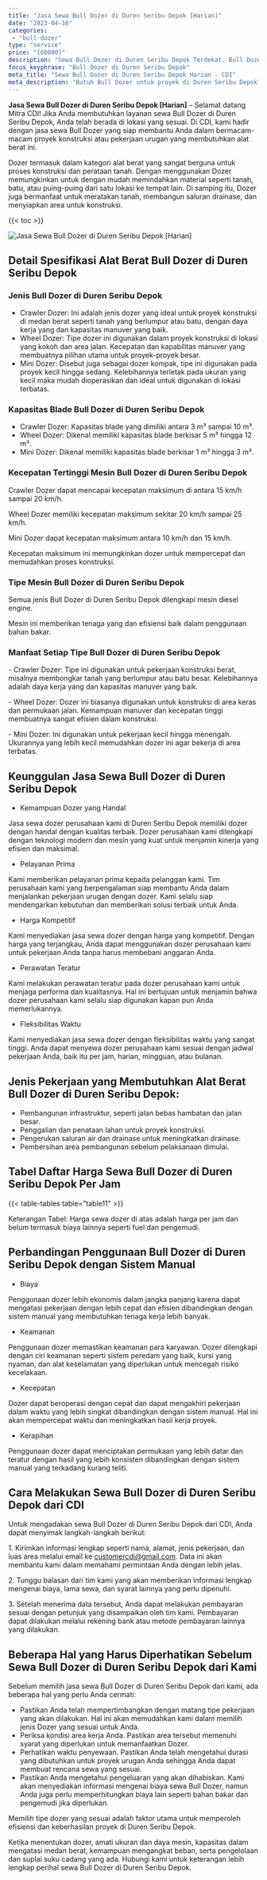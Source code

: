 ```yaml
---
title: "Jasa Sewa Bull Dozer di Duren Seribu Depok [Harian]"
date: "2023-04-16"
categories:
 - "bull-dozer"
type: "service"
price: "[60000]"
description: "Sewa Bull Dozer di Duren Seribu Depok Terdekat. Bull Dozer profesional untuk kebutuhan proyek konstruksi dengan performa maksimal. Dapatkan informasi lengkap dengan menghubungi kami."
focus_keyphrase: "Bull Dozer di Duren Seribu Depok"
meta_title: "Sewa Bull Dozer di Duren Seribu Depok Harian - CDI"
meta_description: "Butuh Bull Dozer untuk proyek di Duren Seribu Depok? Kami adalah solusi tepat dengan solusi optimal. Klik untuk info lebih lanjut."
---
```


**Jasa Sewa Bull Dozer di Duren Seribu Depok [Harian]** – Selamat datang Mitra CDI! Jika Anda membutuhkan layanan sewa Bull Dozer di Duren Seribu Depok, Anda telah berada di lokasi yang sesuai. Di CDI, kami hadir dengan jasa sewa Bull Dozer yang siap membantu Anda dalam bermacam-macam proyek konstruksi atau pekerjaan urugan yang membutuhkan alat berat ini.

Dozer termasuk dalam kategori alat berat yang sangat berguna untuk proses konstruksi dan perataan tanah. Dengan menggunakan Dozer memungkinkan untuk dengan mudah memindahkan material seperti tanah, batu, atau puing-puing dari satu lokasi ke tempat lain. Di samping itu, Dozer juga bermanfaat untuk meratakan tanah, membangun saluran drainase, dan menyiapkan area untuk konstruksi.

{{< toc >}}

![Jasa Sewa Bull Dozer di Duren Seribu Depok [Harian]](/images/bull-dozer/bull-dozer-14.jpg)

## Detail Spesifikasi Alat Berat Bull Dozer di Duren Seribu Depok

### Jenis Bull Dozer di Duren Seribu Depok

*   Crawler Dozer: Ini adalah jenis dozer yang ideal untuk proyek konstruksi di medan berat seperti tanah yang berlumpur atau batu, dengan daya kerja yang dan kapasitas manuver yang baik.
*   Wheel Dozer: Tipe dozer ini digunakan dalam proyek konstruksi di lokasi yang kokoh dan area jalan. Kecepatan dan kapabilitas manuver yang membuatnya pilihan utama untuk proyek-proyek besar.
*   Mini Dozer: Disebut juga sebagai dozer kompak, tipe ini digunakan pada proyek kecil hingga sedang. Kelebihannya terletak pada ukuran yang kecil maka mudah dioperasikan dan ideal untuk digunakan di lokasi terbatas.

### Kapasitas Blade Bull Dozer di Duren Seribu Depok

*   Crawler Dozer: Kapasitas blade yang dimiliki antara 3 m³ sampai 10 m³.
*   Wheel Dozer: Dikenal memiliki kapasitas blade berkisar 5 m³ hingga 12 m³.
*   Mini Dozer: Dikenal memiliki kapasitas blade berkisar 1 m³ hingga 3 m³.

### Kecepatan Tertinggi Mesin Bull Dozer di Duren Seribu Depok

Crawler Dozer dapat mencapai kecepatan maksimum di antara 15 km/h sampai 20 km/h.

Wheel Dozer memiliki kecepatan maksimum sekitar 20 km/h sampai 25 km/h.

Mini Dozer dapat kecepatan maksimum antara 10 km/h dan 15 km/h.

Kecepatan maksimum ini memungkinkan dozer untuk mempercepat dan memudahkan proses konstruksi.

### Tipe Mesin Bull Dozer di Duren Seribu Depok

Semua jenis Bull Dozer di Duren Seribu Depok dilengkapi mesin diesel engine.

Mesin ini memberikan tenaga yang dan efisiensi baik dalam penggunaan bahan bakar.

### Manfaat Setiap Tipe Bull Dozer di Duren Seribu Depok

\- Crawler Dozer: Tipe ini digunakan untuk pekerjaan konstruksi berat, misalnya membongkar tanah yang berlumpur atau batu besar. Kelebihannya adalah daya kerja yang dan kapasitas manuver yang baik.

\- Wheel Dozer: Dozer ini biasanya digunakan untuk konstruksi di area keras dan permukaan jalan. Kemampuan manuver dan kecepatan tinggi membuatnya sangat efisien dalam konstruksi.

\- Mini Dozer: Ini digunakan untuk pekerjaan kecil hingga menengah. Ukurannya yang lebih kecil memudahkan dozer ini agar bekerja di area terbatas.

## Keunggulan Jasa Sewa Bull Dozer di Duren Seribu Depok

*   Kemampuan Dozer yang Handal

Jasa sewa dozer perusahaan kami di Duren Seribu Depok memiliki dozer dengan handal dengan kualitas terbaik. Dozer perusahaan kami dilengkapi dengan teknologi modern dan mesin yang kuat untuk menjamin kinerja yang efisien dan maksimal.
*   Pelayanan Prima

Kami memberikan pelayanan prima kepada pelanggan kami. Tim perusahaan kami yang berpengalaman siap membantu Anda dalam menjalankan pekerjaan urugan dengan dozer. Kami selalu siap mendengarkan kebutuhan dan memberikan solusi terbaik untuk Anda.
*   Harga Kompetitif

Kami menyediakan jasa sewa dozer dengan harga yang kompetitif. Dengan harga yang terjangkau, Anda dapat menggunakan dozer perusahaan kami untuk pekerjaan Anda tanpa harus membebani anggaran Anda.
*   Perawatan Teratur

Kami melakukan perawatan teratur pada dozer perusahaan kami untuk menjaga performa dan kualitasnya. Hal ini bertujuan untuk menjamin bahwa dozer perusahaan kami selalu siap digunakan kapan pun Anda memerlukannya.
*   Fleksibilitas Waktu

Kami menyediakan jasa sewa dozer dengan fleksibilitas waktu yang sangat tinggi. Anda dapat menyewa dozer perusahaan kami sesuai dengan jadwal pekerjaan Anda, baik itu per jam, harian, mingguan, atau bulanan.

## Jenis Pekerjaan yang Membutuhkan Alat Berat Bull Dozer di Duren Seribu Depok:

*   Pembangunan infrastruktur, seperti jalan bebas hambatan dan jalan besar.
*   Penggalian dan penataan lahan untuk proyek konstruksi.
*   Pengerukan saluran air dan drainase untuk meningkatkan drainase.
*   Pembersihan area pembangunan sebelum pelaksanaan dimulai.

## Tabel Daftar Harga Sewa Bull Dozer di Duren Seribu Depok Per Jam

{{< table-tables table="table11" >}}

Keterangan Tabel: Harga sewa dozer di atas adalah harga per jam dan belum termasuk biaya lainnya seperti fuel dan pengemudi.

## Perbandingan Penggunaan Bull Dozer di Duren Seribu Depok dengan Sistem Manual

*   Biaya

Penggunaan dozer lebih ekonomis dalam jangka panjang karena dapat mengatasi pekerjaan dengan lebih cepat dan efisien dibandingkan dengan sistem manual yang membutuhkan tenaga kerja lebih banyak.
*   Keamanan

Penggunaan dozer memastikan keamanan para karyawan. Dozer dilengkapi dengan ciri keamanan seperti sistem peredam yang baik, kursi yang nyaman, dan alat keselamatan yang diperlukan untuk mencegah risiko kecelakaan.
*   Kecepatan

Dozer dapat beroperasi dengan cepat dan dapat mengakhiri pekerjaan dalam waktu yang lebih singkat dibandingkan dengan sistem manual. Hal ini akan mempercepat waktu dan meningkatkan hasil kerja proyek.
*   Kerapihan

Penggunaan dozer dapat menciptakan permukaan yang lebih datar dan teratur dengan hasil yang lebih konsisten dibandingkan dengan sistem manual yang terkadang kurang teliti.

## Cara Melakukan Sewa Bull Dozer di Duren Seribu Depok dari CDI

Untuk mengadakan sewa Bull Dozer di Duren Seribu Depok dari CDI, Anda dapat menyimak langkah-langkah berikut:

1\.  Kirimkan informasi lengkap seperti nama, alamat, jenis pekerjaan, dan luas area melalui email ke customercdi@gmail.com. Data ini akan membantu kami dalam memahami permintaan Anda dengan lebih jelas.

2\.  Tunggu balasan dari tim kami yang akan memberikan informasi lengkap mengenai biaya, lama sewa, dan syarat lainnya yang perlu dipenuhi.

3\.  Setelah menerima data tersebut, Anda dapat melakukan pembayaran sesuai dengan petunjuk yang disampaikan oleh tim kami. Pembayaran dapat dilakukan melalui rekening bank atau metode pembayaran lainnya yang dilakukan.

## Beberapa Hal yang Harus Diperhatikan Sebelum Sewa Bull Dozer di Duren Seribu Depok dari Kami

Sebelum memilih jasa sewa Bull Dozer di Duren Seribu Depok dari kami, ada beberapa hal yang perlu Anda cermati:

*   Pastikan Anda telah mempertimbangkan dengan matang tipe pekerjaan yang akan dilakukan. Hal ini akan memudahkan kami dalam memilih jenis Dozer yang sesuai untuk Anda.
*   Periksa kondisi area kerja Anda. Pastikan area tersebut memenuhi syarat yang diperlukan untuk memanfaatkan Dozer.
*   Perhatikan waktu penyewaan. Pastikan Anda telah mengetahui durasi yang dibutuhkan untuk proyek urugan Anda sehingga Anda dapat membuat rencana sewa yang sesuai.
*   Pastikan Anda mengetahui pengeluaran yang akan dihabiskan. Kami akan menyediakan informasi mengenai biaya sewa Bull Dozer, namun Anda juga perlu memperhitungkan biaya lain seperti bahan bakar dan pengemudi jika diperlukan.

Memilih tipe dozer yang sesuai adalah faktor utama untuk memperoleh efisiensi dan keberhasilan proyek di Duren Seribu Depok.

Ketika menentukan dozer, amati ukuran dan daya mesin, kapasitas dalam mengatasi medan berat, kemampuan mengangkat beban, serta pengelolaan dan suplai suku cadang yang ada. Hubungi kami untuk keterangan lebih lengkap perihal sewa Bull Dozer di Duren Seribu Depok.